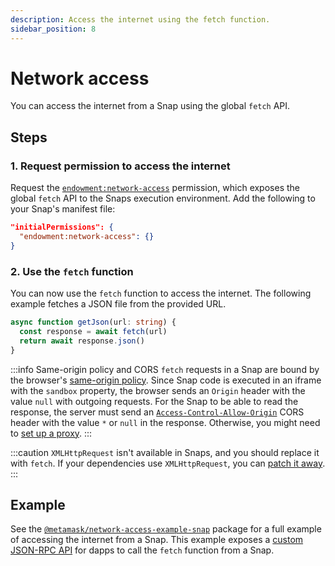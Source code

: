```yaml
---
description: Access the internet using the fetch function.
sidebar_position: 8
---
```


# Network access

You can access the internet from a Snap using the global `fetch` API.

## Steps

### 1. Request permission to access the internet

Request the [`endowment:network-access`](../reference/permissions.md#endowmentnetwork-access) permission,
which exposes the global `fetch` API to the Snaps execution environment.
Add the following to your Snap's manifest file:

```json title="snap.manifest.json"
"initialPermissions": {
  "endowment:network-access": {}
}
```

### 2. Use the `fetch` function

You can now use the `fetch` function to access the internet.
The following example fetches a JSON file from the provided URL.

```ts title="index.ts"
async function getJson(url: string) {
  const response = await fetch(url)
  return await response.json()
}
```

:::info Same-origin policy and CORS
`fetch` requests in a Snap are bound by the browser's
[same-origin policy](https://developer.mozilla.org/en-US/docs/Web/Security/Same-origin_policy#cross-origin_network_access).
Since Snap code is executed in an iframe with the `sandbox` property, the browser sends an `Origin`
header with the value `null` with outgoing requests.
For the Snap to be able to read the response, the server must send an
[`Access-Control-Allow-Origin`](https://developer.mozilla.org/en-US/docs/Web/HTTP/CORS) CORS header
with the value `*` or `null` in the response.
Otherwise, you might need to
[set up a proxy](https://stackoverflow.com/questions/43871637/no-access-control-allow-origin-header-is-present-on-the-requested-resource-whe/43881141#43881141).
:::

:::caution
`XMLHttpRequest` isn't available in Snaps, and you should replace it with `fetch`.
If your dependencies use `XMLHttpRequest`, you can
[patch it away](../how-to/debug-a-snap/common-issues.md#patch-the-use-of-xmlhttprequest).
:::

## Example

See the [`@metamask/network-access-example-snap`](https://github.com/MetaMask/snaps/tree/main/packages/examples/packages/network-access)
package for a full example of accessing the internet from a Snap.
This example exposes a [custom JSON-RPC API](../learn/about-snaps/apis.md#custom-json-rpc-apis) for
dapps to call the `fetch` function from a Snap.
